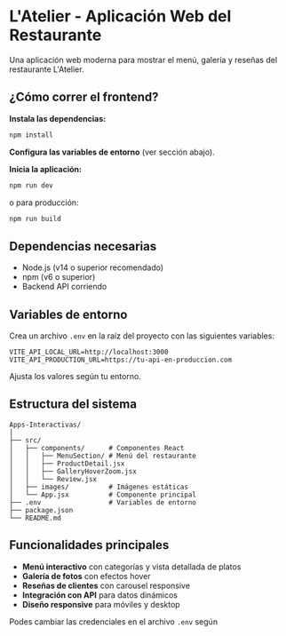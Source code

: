 # L'Atelier - Aplicación Web del Restaurante

Una aplicación web moderna para mostrar el menú, galería y reseñas del restaurante L'Atelier.

## ¿Cómo correr el frontend?

**Instala las dependencias:**
```bash
npm install
```

**Configura las variables de entorno** (ver sección abajo).

**Inicia la aplicación:**
```bash
npm run dev
```
o para producción:
```bash
npm run build
```



## Dependencias necesarias

- Node.js (v14 o superior recomendado)
- npm (v6 o superior)  
- Backend API corriendo

## Variables de entorno

Crea un archivo `.env` en la raíz del proyecto con las siguientes variables:

```env
VITE_API_LOCAL_URL=http://localhost:3000
VITE_API_PRODUCTION_URL=https://tu-api-en-produccion.com
```

Ajusta los valores según tu entorno.

## Estructura del sistema

```
Apps-Interactivas/
│
├── src/
│   ├── components/      # Componentes React
│   │   ├── MenuSection/ # Menú del restaurante
│   │   ├── ProductDetail.jsx
│   │   ├── GalleryHoverZoom.jsx
│   │   └── Review.jsx
│   ├── images/          # Imágenes estáticas
│   └── App.jsx          # Componente principal
├── .env                 # Variables de entorno
├── package.json
└── README.md
```

## Funcionalidades principales

- **Menú interactivo** con categorías y vista detallada de platos
- **Galería de fotos** con efectos hover
- **Reseñas de clientes** con carousel responsive
- **Integración con API** para datos dinámicos
- **Diseño responsive** para móviles y desktop

Podes cambiar las credenciales en el archivo `.env` según


















